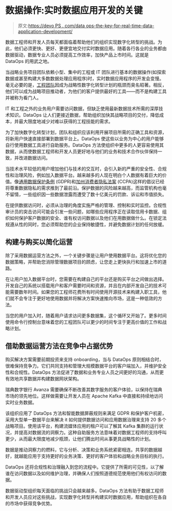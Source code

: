 # 数据操作:实时数据应用开发的关键

> 原文:[https://devo PS . com/data ops-the-key-for-real-time-data-application-development/](https://devops.com/dataops-the-key-for-real-time-data-application-development/)

数据工程师和开发人员每天都面临着帮助他们的组织实现数字化转型的挑战。为此，他们必须更快、更好、更便宜地交付实时数据应用。随着各行各业的业务都由数据驱动，数据专业人员必须提高工作效率，加快产品上市时间。这就是 DataOps 的用武之地。

当战略业务项目团队依赖小型、集中的工程或 IT 团队进行基本的数据操作(如探索数据或甚至构建大多数数据处理应用程序)时，实时数据应用程序的开发会变慢。毫无必要的是，[工程团队](https://devops.com/debunking-misconceptions-about-engineering-management-in-2020/)因成为战略性数字化转型计划的瓶颈而臭名昭著。相反，他们可以成为战略项目推动者，为他们的客户提供最好的工具——而不是构建工具并被称为看门人。

IT 和工程之外的业务用户需要访问数据，但缺乏使用最新数据技术所需的深厚技术知识。DataOps 让人们更接近数据，帮助组织加快其战略项目的交付，降低成本，并最大限度地减少对难以获得的工程技能的需求。

为了加快数字化转型计划，团队和组织应该利用开展项目所需的正确工具和资源，将新用户快速直接部署到数据平台上。DataOps 使这些以业务为中心的用户能够自行使用数据工具进行自助服务。DataOps 方法使组织中更多的人更容易使用其数据，从而使数据工程师和开发人员更好地与他们的业务和技术合作伙伴保持一致，并改进数据访问。

当技术水平较低的用户增加他们与技术的交互时，会引入新的严重的安全性、合规性和治理风险，例如加入数据平台。越来越多的人现在明白个人数据有着巨大的价值。像[通用数据保护条例](https://gdpr.eu/) (GDPR)和[加州消费者隐私法案](https://www.oag.ca.gov/privacy/ccpa) (CCPA)这样的倡议已经将尊重数据隐私的需求推到了最前沿。保护数据的风险越来越高，而监管机构也毫不留情，一些组织因一些数据泄露而遭受了数十亿美元的罚款、诉讼和市值损失。

在提供数据访问时，必须从治理的角度实施严格的管理、控制和实时监控。合规性审计员的突击访问可能会引发一些问题，如哪些应用程序正在读取信用卡数据、组织如何保护客户数据的安全、谁有权访问数据以及他们在用数据做什么。在锁定法规遵从性的同时，您必须帮助您的企业保持敏捷性，并避免数据计划的任何放缓。

## 构建与购买以简化运营

除了采用数据运营方法之外，一个关键步骤是让用户使用数据平台。这将优化您的数据策略，并帮助您消除管理数据项目的顾虑，让您走上更快执行和加速上市的道路。

在让用户加入数据平台时，您需要在构建自己的平台还是购买平台之间做出选择。开发自己的系统以搭载用户和客户需要时间和资源，并且在内部开发自己的技术可能需要数年时间。如果您的工程师花费所有时间使用开源技术来构建入职工具，他们就不会专注于更好地使用数据并将解决方案快速推向市场，这是一种低效的方法。

当您的用户加入时，随着用户请求访问更多数据集，这个循环又开始了。更多时间使用命令行控制台意味着您的工程团队可以更少的时间专注于更高价值的工作和战略计划。

## 借助数据运营方法在竞争中占据优势

购买解决方案需要前期投资来支持 onboarding，当与 DataOps 原则相结合时，很难保持竞争力。它们共同支持和管理大规模数据平台的客户端加入，并维护安全性和合规性。DataOps 方法促进了数据和业务专业人员之间更好的沟通，从而更有效地共享数据并构建数据网状架构。

瑞典数字银行 Avanza 需要确保不断改善其数字服务的客户体验，以保持在瑞典市场的领先地位。这样做需要让开发人员在 Apache Kafka 中直接和持续地访问实时业务数据。

该组织应用了 DataOps 方法和智能数据屏蔽规则来满足 GDPR 和保护客户机密，采用大型单一数据平台来解决 it 如何提供数据访问和应用数据治理来支持 20 多个战略项目。使用该平台，构建流媒体应用的租户可以了解其 Kafka 集群的运行状况，并提高对数据流的洞察力。这种自助服务方法意味着对数据工程师的支持呼叫更少，从而最大限度地减少瓶颈，让他们腾出时间从事更具战略性的计划。

数据是推动洞察力的燃料，它与分析、决策和业务系统紧密相连。共享的数据越好，就越能应用于支持更好的业务决策、更好的客户体验和战略业务目标的执行。

DataOps 还将合规性和治理融入到您的流程中。它提供了所需的可见性，以了解谁在访问数据以及如何维护治理，并确保人们按照道德规范使用他们有权访问的数据。

数据驱动型组织每天面临的挑战只会越来越多。DataOps 方法有助于数据工程师和开发人员应对这些挑战，实现数字化转型并构建实时数据应用，帮助组织在各自的市场中获得竞争优势。